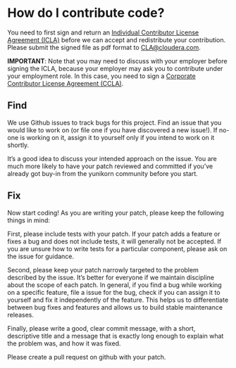 # How do I contribute code?
You need to first sign and return an [Individual Contributor License Agreement (ICLA)](https://github.com/cloudera/yunikorn-core/blob/master/CLAs/Cloudera%20ICLA_25APR2018.pdf) before we can accept and redistribute your contribution. Please submit the signed file as pdf format to CLA@cloudera.com.

**IMPORTANT**: Note that you may need to discuss with your employer before signing the ICLA, because your employer may ask you to contribute under your employment role. In this case, you need to sign a [Corporate Contributor License Agreement (CCLA)](https://github.com/cloudera/yunikorn-core/blob/master/CLAs/Cloudera%20CCLA_25APR2018.pdf).

## Find
We use Github issues to track bugs for this project. Find an issue that you would like to
work on (or file one if you have discovered a new issue!). If no-one is working on it,
assign it to yourself only if you intend to work on it shortly.

It’s a good idea to discuss your intended approach on the issue. You are much more
likely to have your patch reviewed and committed if you’ve already got buy-in from the
yunikorn community before you start.

## Fix
Now start coding! As you are writing your patch, please keep the following things in mind:

First, please include tests with your patch. If your patch adds a feature or fixes a bug
and does not include tests, it will generally not be accepted. If you are unsure how to
write tests for a particular component, please ask on the issue for guidance.

Second, please keep your patch narrowly targeted to the problem described by the issue.
It’s better for everyone if we maintain discipline about the scope of each patch. In
general, if you find a bug while working on a specific feature, file a issue for the bug,
check if you can assign it to yourself and fix it independently of the feature. This helps
us to differentiate between bug fixes and features and allows us to build stable
maintenance releases.

Finally, please write a good, clear commit message, with a short, descriptive title and
a message that is exactly long enough to explain what the problem was, and how it was
fixed.

Please create a pull request on github with your patch.
